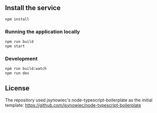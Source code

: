 ## Install the service

```bash
npm install
```

### Running the application locally

```bash
npm run build
npm start
```

### Development

```bash
npm run build:watch
npm run dev
```

## License

The repository used jsynowiec's node-typescript-boilerplate as the initial template: https://github.com/jsynowiec/node-typescript-boilerplate
